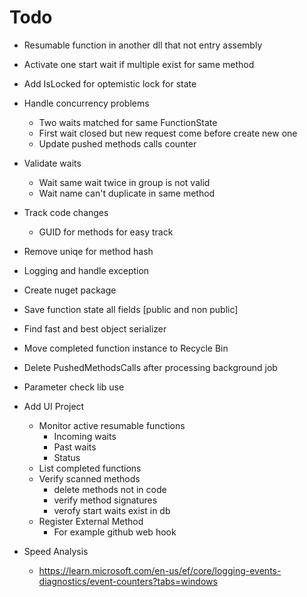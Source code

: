 ﻿# Todo
* Resumable function in another  dll that not entry assembly
* Activate one start wait if multiple exist for same method
* Add IsLocked for optemistic lock for state
* Handle concurrency problems
	* Two waits matched for same FunctionState
	* First wait closed but new request come before create new one
	* Update pushed methods calls counter
* Validate waits
	* Wait same wait twice in group is not valid
	* Wait name can't duplicate in same method

* Track code changes
	* GUID for methods for easy track 

* Remove uniqe for method hash

* Logging and handle exception

* Create nuget package


* Save function state all fields [public and non public]
* Find fast and best object serializer
* Move completed function instance to Recycle Bin
* Delete PushedMethodsCalls after processing background job
* Parameter check lib use
* Add UI Project
	* Monitor active resumable functions
		* Incoming waits
		* Past waits
		* Status
	* List completed functions
	* Verify scanned methods 
		* delete methods not in code
		* verify method signatures
		* verofy start waits exist in db
	* Register External Method
		* For example github web hook


* Speed Analysis	
	* https://learn.microsoft.com/en-us/ef/core/logging-events-diagnostics/event-counters?tabs=windows
